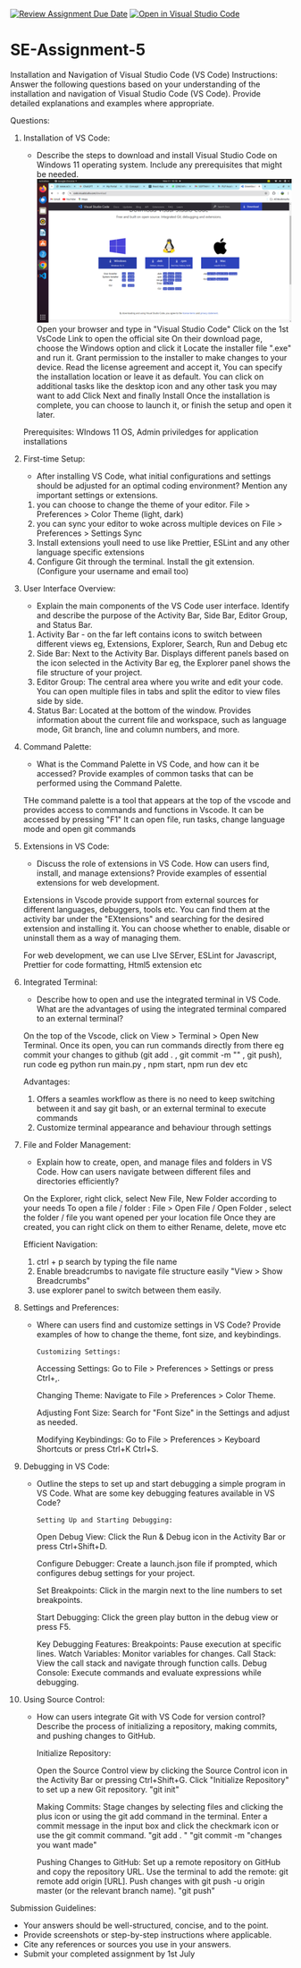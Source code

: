 [![Review Assignment Due Date](https://classroom.github.com/assets/deadline-readme-button-24ddc0f5d75046c5622901739e7c5dd533143b0c8e959d652212380cedb1ea36.svg)](https://classroom.github.com/a/XoLGRbHq)
[![Open in Visual Studio Code](https://classroom.github.com/assets/open-in-vscode-718a45dd9cf7e7f842a935f5ebbe5719a5e09af4491e668f4dbf3b35d5cca122.svg)](https://classroom.github.com/online_ide?assignment_repo_id=15247749&assignment_repo_type=AssignmentRepo)
# SE-Assignment-5
Installation and Navigation of Visual Studio Code (VS Code)
 Instructions:
Answer the following questions based on your understanding of the installation and navigation of Visual Studio Code (VS Code). Provide detailed explanations and examples where appropriate.

 Questions:

1. Installation of VS Code:
   - Describe the steps to download and install Visual Studio Code on Windows 11 operating system. Include any prerequisites that might be needed.
   ![alt text](<Screenshot from 2024-06-11 16-18-54.png>)
    Open your browser and type in "Visual Studio Code"
    Click on the 1st VsCode Link to open the official site
    On their download page, choose the Windows option and click it
    Locate the installer file ".exe" and run it. Grant permission to the installer to make changes to your device.
    Read the license agreement and accept it, You can specify the installation location or leave it as default.
    You can click on additional tasks like the desktop icon and any other task you may want to add
    Click Next and finally Install
    Once the installation is complete, you can choose to launch it, or finish the setup and open it later.

    Prerequisites: WIndows 11 OS, Admin priviledges for application installations

2. First-time Setup:
   - After installing VS Code, what initial configurations and settings should be adjusted for an optimal coding environment? Mention any important settings or extensions.

   1) you can choose to change the theme of your editor. File > Preferences > Color Theme (light, dark)
   2) you can sync your editor to woke across multiple devices on File > Preferences > Settings Sync
   3) Install extensions youll need to use like Prettier, ESLint and any other language specific extensions
   4) Configure Git through the terminal. Install the git extension. (Configure your username and email too)

3. User Interface Overview:
   - Explain the main components of the VS Code user interface. Identify and describe the purpose of the Activity Bar, Side Bar, Editor Group, and Status Bar.

   1) Activity Bar - on the far left contains icons to switch between different views eg, Extensions, Explorer, Search, Run and Debug etc
   2) Side Bar: Next to the Activity Bar. Displays different panels based on the icon selected in the Activity Bar eg, the Explorer panel shows the file structure of your project.
   3) Editor Group: The central area where you write and edit your code. You can open multiple files in tabs and split the editor to view files side by side.
   4) Status Bar: Located at the bottom of the window. Provides information about the current file and workspace, such as language mode, Git branch, line and column numbers, and more.


4. Command Palette:
   - What is the Command Palette in VS Code, and how can it be accessed? Provide examples of common tasks that can be performed using the Command Palette.

   THe command palette is a tool that appears at the top of the vscode and provides access to commands and functions in Vscode. It can be accessed by pressing "F1" 
   It can open file, run tasks, change language mode and open git commands 

5. Extensions in VS Code:
   - Discuss the role of extensions in VS Code. How can users find, install, and manage extensions? Provide examples of essential extensions for web development.

   Extensions in Vscode provide support from external sources for different languages, debuggers, tools etc. You can find them at the activity bar under the "EXtensions" and searching for the desired extension and installing it. You can choose whether to enable, disable or uninstall them as a way of managing them. 

   For web development, we can use LIve SErver, ESLint for Javascript, Prettier for code formatting, Html5 extension etc

6. Integrated Terminal:
   - Describe how to open and use the integrated terminal in VS Code. What are the advantages of using the integrated terminal compared to an external terminal?

   On the top of the Vscode, click on View > Terminal > Open New Terminal. Once its open, you can run commands directly from there eg commit your changes to github (git add . , git commit -m "" , git push), run code eg python run main.py , npm start, npm run dev etc

   Advantages: 
   1) Offers a seamles workflow as there is no need to keep switching between it and say git bash, or an external terminal to execute  commands
   2) Customize terminal appearance and behaviour through settings

7. File and Folder Management:
   - Explain how to create, open, and manage files and folders in VS Code. How can users navigate between different files and directories efficiently?

   On the Explorer, right click, select New File, New Folder according to your needs
   To open a file / folder : File > Open File / Open Folder , select the folder / file you want opened per your location file
   Once they are created, you can right click on them to either Rename, delete, move etc

   Efficient Navigation: 
   1) ctrl + p search by typing the file name
   2) Enable breadcrumbs to navigate file structure easily "View > Show Breadcrumbs" 
   3) use explorer panel to switch between them easily.

8. Settings and Preferences:
   - Where can users find and customize settings in VS Code? Provide examples of how to change the theme, font size, and keybindings.

         Customizing Settings:
      Accessing Settings: 
      Go to File > Preferences > Settings or press Ctrl+,.

      Changing Theme:
      Navigate to File > Preferences > Color Theme.
      
      Adjusting Font Size:
      Search for "Font Size" in the Settings and adjust as needed.

      Modifying Keybindings:
      Go to File > Preferences > Keyboard Shortcuts or press Ctrl+K Ctrl+S.

9. Debugging in VS Code:
   - Outline the steps to set up and start debugging a simple program in VS Code. What are some key debugging features available in VS Code?

         Setting Up and Starting Debugging:
      Open Debug View:
      Click the Run & Debug icon in the Activity Bar or press Ctrl+Shift+D.

      Configure Debugger:
      Create a launch.json file if prompted, which configures debug settings for your project.

      Set Breakpoints:
      Click in the margin next to the line numbers to set breakpoints.

      Start Debugging:
      Click the green play button in the debug view or press F5.


      Key Debugging Features:
         Breakpoints: Pause execution at specific lines.
         Watch Variables: Monitor variables for changes.
         Call Stack: View the call stack and navigate through function calls.
         Debug Console: Execute commands and evaluate expressions while debugging.

10. Using Source Control:
    - How can users integrate Git with VS Code for version control? Describe the process of initializing a repository, making commits, and pushing changes to GitHub.

         Initialize Repository:

      Open the Source Control view by clicking the Source Control icon in the Activity Bar or pressing Ctrl+Shift+G.
      Click "Initialize Repository" to set up a new Git repository. "git init"

      Making Commits:
      Stage changes by selecting files and clicking the plus icon or using the git add command in the terminal.
      Enter a commit message in the input box and click the checkmark icon or use the git commit command.
      "git add . "
      "git commit -m "changes you want made"

      Pushing Changes to GitHub:
      Set up a remote repository on GitHub and copy the repository URL.
      Use the terminal to add the remote: git remote add origin [URL].
      Push changes with git push -u origin master (or the relevant branch name).
      "git push"


 Submission Guidelines:
- Your answers should be well-structured, concise, and to the point.
- Provide screenshots or step-by-step instructions where applicable.
- Cite any references or sources you use in your answers.
- Submit your completed assignment by 1st July 

